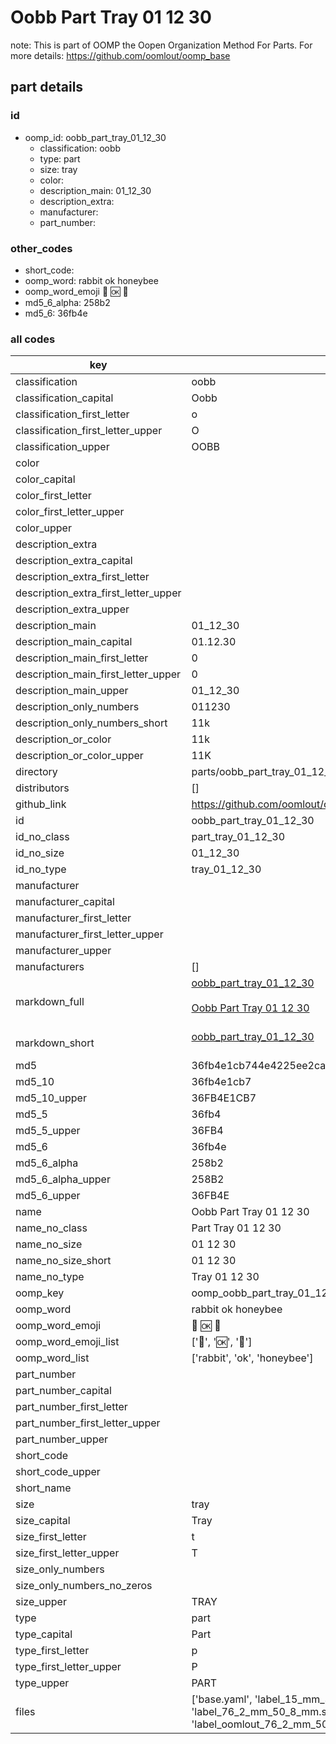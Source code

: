 # Oobb Part Tray 01 12 30  

note: This is part of OOMP the Oopen Organization Method For Parts. For more details: https://github.com/oomlout/oomp_base

##  part details





### id
* oomp_id: oobb_part_tray_01_12_30
  * classification: oobb
  * type: part
  * size: tray
  * color: 
  * description_main: 01_12_30
  * description_extra: 
  * manufacturer: 
  * part_number: 

### other_codes
* short_code: 
* oomp_word: rabbit ok honeybee
* oomp_word_emoji :rabbit: :ok: :honeybee:
* md5_6_alpha: 258b2
* md5_6: 36fb4e

### all codes 
| key | value |  
| --- | --- |  
| classification | oobb |  
| classification_capital | Oobb |  
| classification_first_letter | o |  
| classification_first_letter_upper | O |  
| classification_upper | OOBB |  
| color |  |  
| color_capital |  |  
| color_first_letter |  |  
| color_first_letter_upper |  |  
| color_upper |  |  
| description_extra |  |  
| description_extra_capital |  |  
| description_extra_first_letter |  |  
| description_extra_first_letter_upper |  |  
| description_extra_upper |  |  
| description_main | 01_12_30 |  
| description_main_capital | 01.12.30 |  
| description_main_first_letter | 0 |  
| description_main_first_letter_upper | 0 |  
| description_main_upper | 01_12_30 |  
| description_only_numbers | 011230 |  
| description_only_numbers_short | 11k |  
| description_or_color | 11k |  
| description_or_color_upper | 11K |  
| directory | parts/oobb_part_tray_01_12_30 |  
| distributors | [] |  
| github_link | https://github.com/oomlout/oomlout_oomp_part_src/tree/main/parts/oobb_part_tray_01_12_30/working |  
| id | oobb_part_tray_01_12_30 |  
| id_no_class | part_tray_01_12_30 |  
| id_no_size | 01_12_30 |  
| id_no_type | tray_01_12_30 |  
| manufacturer |  |  
| manufacturer_capital |  |  
| manufacturer_first_letter |  |  
| manufacturer_first_letter_upper |  |  
| manufacturer_upper |  |  
| manufacturers | [] |  
| markdown_full | [oobb_part_tray_01_12_30](https://github.com/oomlout/oomlout_oomp_part_src/tree/main/parts/oobb_part_tray_01_12_30/working)<br>[](https://github.com/oomlout/oomlout_oomp_part_src/tree/main/parts/oobb_part_tray_01_12_30/working)<br>[Oobb Part Tray 01 12 30](https://github.com/oomlout/oomlout_oomp_part_src/tree/main/parts/oobb_part_tray_01_12_30/working)<br><br> |  
| markdown_short | [oobb_part_tray_01_12_30](https://github.com/oomlout/oomlout_oomp_part_src/tree/main/parts/oobb_part_tray_01_12_30/working)<br><br> |  
| md5 | 36fb4e1cb744e4225ee2cacba2bde66d |  
| md5_10 | 36fb4e1cb7 |  
| md5_10_upper | 36FB4E1CB7 |  
| md5_5 | 36fb4 |  
| md5_5_upper | 36FB4 |  
| md5_6 | 36fb4e |  
| md5_6_alpha | 258b2 |  
| md5_6_alpha_upper | 258B2 |  
| md5_6_upper | 36FB4E |  
| name | Oobb Part Tray 01 12 30 |  
| name_no_class | Part Tray 01 12 30 |  
| name_no_size | 01 12 30 |  
| name_no_size_short | 01 12 30 |  
| name_no_type | Tray 01 12 30 |  
| oomp_key | oomp_oobb_part_tray_01_12_30 |  
| oomp_word | rabbit ok honeybee |  
| oomp_word_emoji | :rabbit: :ok: :honeybee: |  
| oomp_word_emoji_list | [':rabbit:', ':ok:', ':honeybee:'] |  
| oomp_word_list | ['rabbit', 'ok', 'honeybee'] |  
| part_number |  |  
| part_number_capital |  |  
| part_number_first_letter |  |  
| part_number_first_letter_upper |  |  
| part_number_upper |  |  
| short_code |  |  
| short_code_upper |  |  
| short_name |  |  
| size | tray |  
| size_capital | Tray |  
| size_first_letter | t |  
| size_first_letter_upper | T |  
| size_only_numbers |  |  
| size_only_numbers_no_zeros |  |  
| size_upper | TRAY |  
| type | part |  
| type_capital | Part |  
| type_first_letter | p |  
| type_first_letter_upper | P |  
| type_upper | PART |  
| files | ['base.yaml', 'label_15_mm_30_mm.pdf', 'label_15_mm_30_mm.svg', 'label_76_2_mm_50_8_mm.pdf', 'label_76_2_mm_50_8_mm.svg', 'label_oomlout_76_2_mm_50_8_mm.pdf', 'label_oomlout_76_2_mm_50_8_mm.svg', 'readme.md', 'working.json', 'working.yaml'] |  
